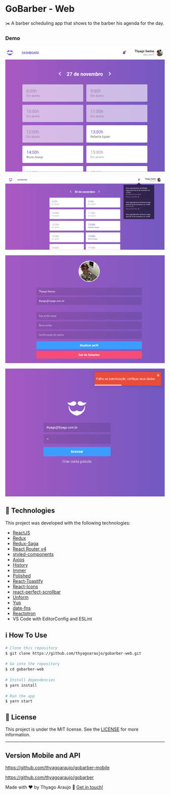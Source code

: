 # GoBarber - Web

:scissors: A barber scheduling app that shows to the barber his agenda for the day.

### Demo

![Demo](demo.png)

![Demo](demo2.png)

![Demo](demo3.png)

![Demo](demo4.png)

## :rocket: Technologies

This project was developed with the following technologies:

- [ReactJS](https://reactjs.org/)
- [Redux](https://redux.js.org/)
- [Redux-Saga](https://redux-saga.js.org/)
- [React Router v4](https://github.com/ReactTraining/react-router)
- [styled-components](https://www.styled-components.com/)
- [Axios](https://github.com/axios/axios)
- [History](https://www.npmjs.com/package/history)
- [Immer](https://github.com/immerjs/immer)
- [Polished](https://polished.js.org/)
- [React-Toastify](https://fkhadra.github.io/react-toastify/)
- [React-Icons](http://react-icons.github.io/react-icons/)
- [react-perfect-scrollbar](https://github.com/OpusCapita/react-perfect-scrollbar)
- [Unform](https://github.com/Rocketseat/unform)
- [Yup](https://www.npmjs.com/package/yup)
- [date-fns](https://date-fns.org/)
- [Reactotron](https://infinite.red/reactotron)
- VS Code with EditorConfig and ESLint

## :information_source: How To Use

```bash
# Clone this repository
$ git clone https://github.com/thyagoaraujo/gobarber-web.git

# Go into the repository
$ cd gobarber-web

# Install dependencies
$ yarn install

# Run the app
$ yarn start
```

## :memo: License

This project is under the MIT license. See the [LICENSE](https://github.com/thyagoaraujo/gobarber-web/blob/master/LICENSE.md) for more information.

---

## Version Mobile and API

https://github.com/thyagoaraujo/gobarber-mobile

https://github.com/thyagoaraujo/gobarber

Made with ♥ by Thyago Araujo :wave: [Get in touch!](https://www.linkedin.com/in/thyagosantosaraujo/)
